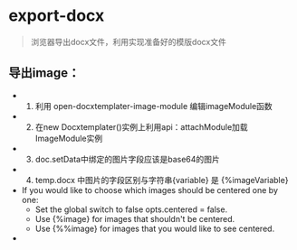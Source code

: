 # export-docx

> 浏览器导出docx文件，利用实现准备好的模版docx文件

## 导出image：
 * 1. 利用 open-docxtemplater-image-module 编辑imageModule函数
 * 2. 在new Docxtemplater()实例上利用api：attachModule加载ImageModule实例
 * 3. doc.setData中绑定的图片字段应该是base64的图片
 * 4. temp.docx 中图片的字段区别与字符串{variable} 是 {%imageVariable}
 * If you would like to choose which images should be centered one by one:
   - Set the global switch to false opts.centered = false.
   - Use {%image} for images that shouldn't be centered.
   - Use {%%image} for images that you would like to see centered.
 *